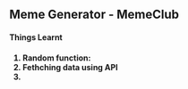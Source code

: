 <h2> Meme Generator - MemeClub </h2>
<h4> Things Learnt <h4>
<ol>
    <li>Random function:
    <span> </span>
    </li>
    <li>Fethching data using API</li>
    <li></li>
</ol>    
